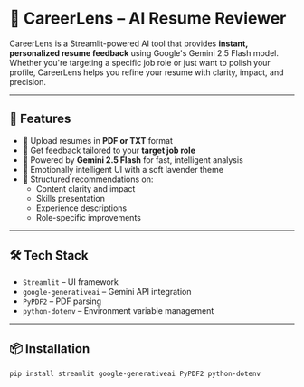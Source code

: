 # 📜 CareerLens – AI Resume Reviewer

CareerLens is a Streamlit-powered AI tool that provides **instant, personalized resume feedback** using Google's Gemini 2.5 Flash model. Whether you're targeting a specific job role or just want to polish your profile, CareerLens helps you refine your resume with clarity, impact, and precision.

---

## 🚀 Features

- 📄 Upload resumes in **PDF or TXT** format
- 🎯 Get feedback tailored to your **target job role**
- 🤖 Powered by **Gemini 2.5 Flash** for fast, intelligent analysis
- 🎨 Emotionally intelligent UI with a soft lavender theme
- 🧠 Structured recommendations on:
  - Content clarity and impact
  - Skills presentation
  - Experience descriptions
  - Role-specific improvements

---

## 🛠️ Tech Stack

- `Streamlit` – UI framework
- `google-generativeai` – Gemini API integration
- `PyPDF2` – PDF parsing
- `python-dotenv` – Environment variable management

---

## 📦 Installation

```bash
pip install streamlit google-generativeai PyPDF2 python-dotenv
